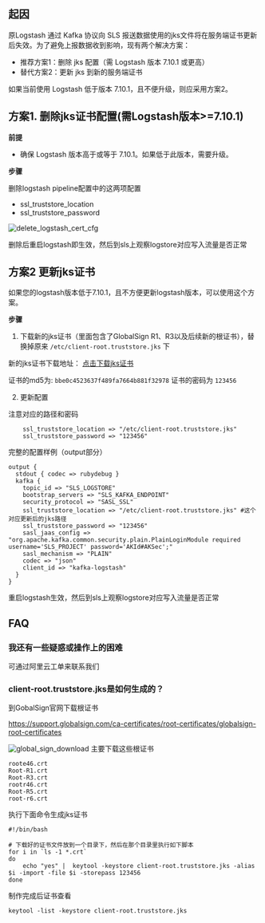 
## 起因
原Logstash 通过 Kafka 协议向 SLS 报送数据使用的jks文件将在服务端证书更新后失效。为了避免上报数据收到影响，现有两个解决方案：

* 推荐方案1：删除 jks 配置（需 Logstash 版本 7.10.1 或更高）
* 替代方案2：更新 jks 到新的服务端证书

如果当前使用 Logstash 低于版本 7.10.1，且不便升级，则应采用方案2。

## 方案1. 删除jks证书配置(需Logstash版本>=7.10.1)

**前提**
* 确保 Logstash 版本高于或等于 7.10.1。如果低于此版本，需要升级。

**步骤**

删除logstash pipeline配置中的这两项配置

* ssl_truststore_location 
* ssl_truststore_password


![delete_logstash_cert_cfg](/img/oscompatibledemo/delete_logstash_cert_cfg.jpg)

删除后重启logstash即生效，然后到sls上观察logstore对应写入流量是否正常

## 方案2 更新jks证书

如果您的logstash版本低于7.10.1，且不方便更新logstash版本，可以使用这个方案。

**步骤**

1. 下载新的jks证书（里面包含了GlobalSign R1、R3以及后续新的根证书），替换掉原来 `/etc/client-root.truststore.jks` 下

新的jks证书下载地址： [点击下载jks证书](https://sls-kproxy.oss-cn-hangzhou.aliyuncs.com/client-root.truststore.jks) 

证书的md5为: `bbe0c4523637f489fa7664b881f32978`
证书的密码为 `123456`


2. 更新配置

注意对应的路径和密码
```
    ssl_truststore_location => "/etc/client-root.truststore.jks"
    ssl_truststore_password => "123456"
```

完整的配置样例（output部分）
```
output {
  stdout { codec => rubydebug }
  kafka {
    topic_id => "SLS_LOGSTORE"
    bootstrap_servers => "SLS_KAFKA_ENDPOINT"
    security_protocol => "SASL_SSL"
    ssl_truststore_location => "/etc/client-root.truststore.jks" #这个对应更新后的jks路径
    ssl_truststore_password => "123456"
    sasl_jaas_config => "org.apache.kafka.common.security.plain.PlainLoginModule required username='SLS_PROJECT' password='AKId#AKSec';"
    sasl_mechanism => "PLAIN"
    codec => "json"
    client_id => "kafka-logstash"
  }
}
```

重启logstash生效，然后到sls上观察logstore对应写入流量是否正常

## FAQ

### 我还有一些疑惑或操作上的困难

可通过阿里云工单来联系我们

### client-root.truststore.jks是如何生成的？

到GobalSign官网下载根证书

https://support.globalsign.com/ca-certificates/root-certificates/globalsign-root-certificates 

![global_sign_download](/img/oscompatibledemo/global_sign_download.png)
主要下载这些根证书

```
roote46.crt
Root-R1.crt
Root-R3.crt
rootr46.crt
Root-R5.crt
root-r6.crt
```

执行下面命令生成jks证书

```
#!/bin/bash

# 下载好的证书文件放到一个目录下，然后在那个目录里执行如下脚本
for i in `ls -1 *.crt`
do
    echo "yes" |  keytool -keystore client-root.truststore.jks -alias $i -import -file $i -storepass 123456
done
```

制作完成后证书查看

```
keytool -list -keystore client-root.truststore.jks
```
